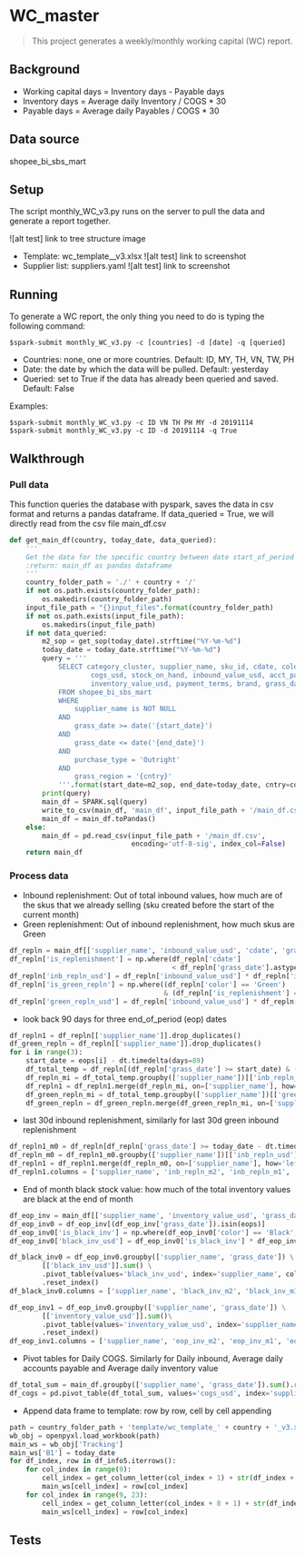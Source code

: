 # WC_master
> This project generates a weekly/monthly working capital (WC) report.

## Background
* Working capital days = Inventory days - Payable days
* Inventory days = Average daily Inventory / COGS * 30
* Payable days = Average daily Payables / COGS * 30

## Data source 
shopee_bi_sbs_mart

## Setup
The script monthly_WC_v3.py runs on the server to pull the data and generate a report together. 

![alt test] link to tree structure image

* Template: wc_template_<country>_v3.xlsx
![alt test] link to screenshot
* Supplier list: suppliers.yaml
![alt test] link to screenshot

## Running
To generate a WC report, the only thing you need to do is typing the following command:
```
$spark-submit monthly_WC_v3.py -c [countries] -d [date] -q [queried]
```
- Countries: none, one or more countries. Default: ID, MY, TH, VN, TW, PH
- Date: the date by which the data will be pulled. Default: yesterday 
- Queried: set to True if the data has already been queried and saved. Default: False

Examples:
```
$spark-submit monthly_WC_v3.py -c ID VN TH PH MY -d 20191114 
$spark-submit monthly_WC_v3.py -c ID -d 20191114 -q True
```

## Walkthrough
### Pull data
This function queries the database with pyspark, saves the data in csv format and returns a pandas dataframe.
If data_queried = True, we will directly read from the csv file main_df.csv
```python
def get_main_df(country, today_date, data_queried):
    '''
    Get the data for the specific country between date start_of_period (sop) and today_date
    :return: main_df as pandas dataframe
    '''
    country_folder_path = './' + country + '/'
    if not os.path.exists(country_folder_path):
        os.makedirs(country_folder_path)
    input_file_path = "{}input_files".format(country_folder_path)
    if not os.path.exists(input_file_path):
        os.makedirs(input_file_path)
    if not data_queried:
        m2_sop = get_sop(today_date).strftime("%Y-%m-%d")
        today_date = today_date.strftime("%Y-%m-%d")
        query = '''
            SELECT category_cluster, supplier_name, sku_id, cdate, color,
                    cogs_usd, stock_on_hand, inbound_value_usd, acct_payables_usd, 
                    inventory_value_usd, payment_terms, brand, grass_date 
            FROM shopee_bi_sbs_mart
            WHERE
                supplier_name is NOT NULL
            AND
                grass_date >= date('{start_date}')
            AND
                grass_date <= date('{end_date}')
            AND
                purchase_type = 'Outright'
            AND 
                grass_region = '{cntry}'
            '''.format(start_date=m2_sop, end_date=today_date, cntry=country)
        print(query)
        main_df = SPARK.sql(query)
        write_to_csv(main_df, 'main_df', input_file_path + '/main_df.csv')
        main_df = main_df.toPandas()
    else:
        main_df = pd.read_csv(input_file_path + '/main_df.csv',
                              encoding='utf-8-sig', index_col=False)
    return main_df
```
### Process data
* Inbound replenishment: Out of total inbound values, how much are of the skus that we already selling (sku created before the start of the current month)
* Green replenishment: Out of inbound replenishment, how much skus are Green
```python
df_repln = main_df[['supplier_name', 'inbound_value_usd', 'cdate', 'grass_date', 'color']]
df_repln['is_replenishment'] = np.where(df_repln['cdate']
                                        < df_repln['grass_date'].astype('datetime64[M]'), 1, 0)
df_repln['inb_repln_usd'] = df_repln['inbound_value_usd'] * df_repln['is_replenishment']
df_repln['is_green_repln'] = np.where((df_repln['color'] == 'Green')
                                      & (df_repln['is_replenishment'] == 1), 1, 0)
df_repln['green_repln_usd'] = df_repln['inbound_value_usd'] * df_repln['is_green_repln']
```

* look back 90 days for three end_of_period (eop) dates 
```python
df_repln1 = df_repln[['supplier_name']].drop_duplicates()
df_green_repln = df_repln[['supplier_name']].drop_duplicates()
for i in range(3):
    start_date = eops[i] - dt.timedelta(days=89)
    df_total_temp = df_repln[(df_repln['grass_date'] >= start_date) & (df_repln['grass_date'] <= eops[i])]
    df_repln_mi = df_total_temp.groupby(['supplier_name'])[['inb_repln_usd']].sum()
    df_repln1 = df_repln1.merge(df_repln_mi, on=['supplier_name'], how='left')
    df_green_repln_mi = df_total_temp.groupby(['supplier_name'])[['green_repln_usd']].sum()
    df_green_repln = df_green_repln.merge(df_green_repln_mi, on=['supplier_name'], how='left')
```

* last 30d inbound replenishment, similarly for last 30d green inbound replenishment
```python
df_repln1_m0 = df_repln[df_repln['grass_date'] >= today_date - dt.timedelta(days=29)]
df_repln_m0 = df_repln1_m0.groupby(['supplier_name'])[['inb_repln_usd']].sum()
df_repln1 = df_repln1.merge(df_repln_m0, on=['supplier_name'], how='left')
df_repln1.columns = ['supplier_name', 'inb_repln_m2', 'inb_repln_m1', 'inb_repln_m0', 'inb_repln_m0_30d']
```

* End of month black stock value: how much of the total inventory values are black at the end of month
```python
df_eop_inv = main_df[['supplier_name', 'inventory_value_usd', 'grass_date', 'color']]
df_eop_inv0 = df_eop_inv[(df_eop_inv['grass_date']).isin(eops)]
df_eop_inv0['is_black_inv'] = np.where(df_eop_inv0['color'] == 'Black', 1, 0)
df_eop_inv0['black_inv_usd'] = df_eop_inv0['is_black_inv'] * df_eop_inv0['inventory_value_usd']

df_black_inv0 = df_eop_inv0.groupby(['supplier_name', 'grass_date']) \
        [['black_inv_usd']].sum() \
        .pivot_table(values='black_inv_usd', index='supplier_name', columns='grass_date') \
        .reset_index()
df_black_inv0.columns = ['supplier_name', 'black_inv_m2', 'black_inv_m1', 'black_inv_m0']

df_eop_inv1 = df_eop_inv0.groupby(['supplier_name', 'grass_date']) \
        [['inventory_value_usd']].sum()\
        .pivot_table(values='inventory_value_usd', index='supplier_name', columns='grass_date')\
        .reset_index()
df_eop_inv1.columns = ['supplier_name', 'eop_inv_m2', 'eop_inv_m1', 'eop_inv_m0']
```

* Pivot tables for Daily COGS. Similarly for Daily inbound, Average daily accounts payable and Average daily inventory value
```python
df_total_sum = main_df.groupby(['supplier_name', 'grass_date']).sum().reset_index()
df_cogs = pd.pivot_table(df_total_sum, values='cogs_usd', index='supplier_name', columns='grass_date').reset_index()
```

* Append data frame to template: row by row, cell by cell appending
```python
path = country_folder_path + 'template/wc_template_' + country + '_v3.xlsx'
wb_obj = openpyxl.load_workbook(path)
main_ws = wb_obj['Tracking']
main_ws['B1'] = today_date
for df_index, row in df_info5.iterrows():
    for col_index in range(9):
        cell_index = get_column_letter(col_index + 1) + str(df_index + 4)
        main_ws[cell_index] = row[col_index]
    for col_index in range(9, 23):
        cell_index = get_column_letter(col_index + 8 + 1) + str(df_index + 4)
        main_ws[cell_index] = row[col_index]
```

## Tests

